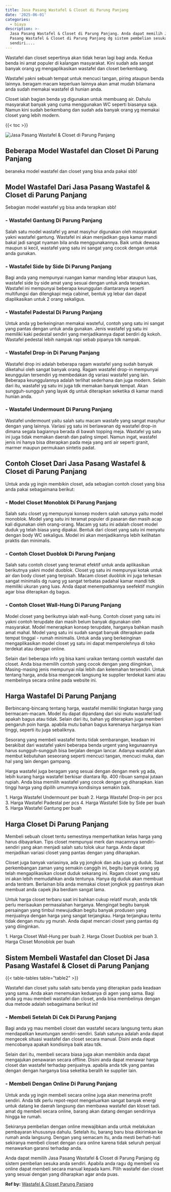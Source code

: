 ```yaml
---
title: Jasa Pasang Wastafel & Closet di Parung Panjang
date: '2025-06-01'
categories:
  - biaya
description: >-
  Jasa Pasang Wastafel & Closet di Parung Panjang. Anda dapat memilih Jasa
  Pasang Wastafel & Closet di Parung Panjang dg sistem pembelian sesuka anda
  sendiri....
---
```


Wastafel dan closet sepertinya akan tidak heran lagi bagi anda. Kedua benda ini amat populer di kalangan masyarakat. Kini sudah ada sangat banyak orang yg mengaplikasikan wastafel dan closet berkembang.

Wastafel yakni sebuah tempat untuk mencuci tangan, piring ataupun benda lainnya. beragam macam keperluan lainnya akan amat mudah bilamana anda sudah memakai wastafel di hunian anda.

Closet ialah bagian benda yg digunakan untuk membuang air. Dahulu masyarakat banyak yang cuma menggunakan WC seperti biasanya saja. Namun kini sudah berkembang dan sudah ada banyak orang yg memakai closet yang lebih modern.

{{< toc >}}

![Jasa Pasang Wastafel & Closet di Parung Panjang](/images/wastafel-closet-murah41.png)

## Beberapa Model Wastafel dan Closet Di Parung Panjang

beraneka model wastafel dan closet yang bisa anda pakai sbb!

## Model Wastafel Dari Jasa Pasang Wastafel & Closet di Parung Panjang

Sebagian model wastafel yg bisa anda terapkan sbb!

### \- Wastafel Gantung Di Parung Panjang

Salah satu model wastafel yg amat masyhur digunakan oleh masyarakat yakni wastafel gantung. Wastafel ini akan menjadikan gaya kamar mandi bakal jadi sangat nyaman bila anda menggunakannya. Baik untuk dewasa maupun si kecil, wastafel yang satu ini sangat yang cocok dengan untuk anda gunakan.

### \- Wastafel Side by Side Di Parung Panjang

Bagi anda yang mempunyai ruangan kamar manding lebar ataupun luas, wastafel side by side amat yang sesuai dengan untuk anda terapkan. Wastafel ini mempunyai beberapa keunggulan diantaranya seperti multifungsi dan dilengkapi meja cabinet, bentuk yg lebar dan dapat diaplikasikan untuk 2 orang sekaligus.

### \- Wastafel Padestal Di Parung Panjang

Untuk anda yg berkeinginan memakai wasteful, contoh yang satu ini sangat yang pantas dengan untuk anda gunakan. Jenis wastafel yg satu ini memiliki kaki pedestal sendiri yang menjadikannya dapat berdiri dg kokoh. Wastafel pedestal lebih nampak rapi sebab pipanya tdk nampak.

### \- Wastafel Drop-in Di Parung Panjang

Wastafel drop ini adalah beberapa ragam wastafel yang sudah banyak diketahui oleh sangat banyak orang. Ragam wastafel drop-in mempunyai keunggulan tersendiri yg membedakan dg variasi wastafel yang lain. Beberapa keunggulannya adalah terlihat sederhana dan juga modern. Selain dari itu, wastafel yg satu ini juga tdk memakan banyak tempat. Akan sungguh-sungguh yang layak dg untuk diterapkan seketika di kamar mandi hunian anda.

### \- Wastafel Undermount Di Parung Panjang

Wastafel undermount yaitu salah satu macam wastafe yang sangat masyhur dengan yang lainnya. Variasi yg satu ini berlawanan dg wastafel drop-in dimana segala bagiannya berada di bawah topping meja. Wastafel yg satu ini juga tidak memakan daerah dan paling simpel. Namun ingat, wastafel jenis ini hanya bisa diterapkan pada meja yang anti air seperti granit, marmer maupun permukaan sintetis padat.

## Contoh Closet Dari Jasa Pasang Wastafel & Closet di Parung Panjang

Untuk anda yg ingin membikin closet, ada sebagian contoh closet yang bisa anda pakai sebagaimana berikut:

### \- Model Closet Monoblok Di Parung Panjang

Salah satu closet yg mempunyai konsep modern salah satunya yaitu model monoblok. Model yang satu ini teramat populer di pasaran dan masih acap kali digunakan oleh orang-orang. Macam yg satu ini adalah closet model duduk yg telah biasa yang dipakai. Bentuk dari closet yang satu ini menyatu dengan body WC sekaligus. Model ini akan menjadikannya lebih kelihatan praktis dan minimalis.

### \- Contoh Closet Duoblok Di Parung Panjang

Salah satu contoh closet yang teramat efektif untuk anda aplikasikan berikutnya yakni model duoblok. Closet yg satu ini mempunyai kotak untuk air dan body closet yang terpisah. Macam closet duoblok ini juga terkesan sangat minimalis dg ruang yg sangat terbatas padahal kamar mandi tdk memiliki ukuran yang luas. Anda dapat menempatkannya seefektif mungkin agar bisa diterapkan dg bagus.

### \- Contoh Closet Wall-Hung Di Parung Panjang

Model closet yang berikutnya ialah wall-hung. Contoh closet yang satu ini yakni contoh terupdate dan masih belum banyak digunakan oleh masyarakat. Model menerapkan konsep terupdate, harganya bahkan masih amat mahal. Model yang satu ini sudah sangat banyak diterapkan pada tempat tinggal - rumah minimalis. Untuk anda yang berkeinginan mengaplikasikan model closet yg satu ini dapat memperolehnya di toko terdekat atau dengan online.

Selain dari beberapa info yg bisa kami uraikan tentang contoh wastafel dan closet. Anda bisa memilih contoh yang cocok dengan yang diinginkan, Masing-masing jenis mempunyai nilai lebih dan kelemahan tersendiri. Untuk tentang harga, anda bisa mengecek langsung ke supplier terdekat kami atau membelinya secara online pada website ini.

## Harga Wastafel Di Parung Panjang

Berbincang-bincang tentang harga, wastafel memiliki tingkatan harga yang bermacam-macam. Model itu dapat dipandang dari sisi mutu wastafel tadi apakah bagus atau tidak. Selain dari itu, bahan yg diterapkan juga memberi pengaruh poin harga. apabila mutu bahan bagus karenanya harganya kian tinggi, seperti itu juga sebaliknya.

Sesorang yang membeli wastafel tentu tidak sembarangan, keadaan ini berakibat dari wastafel yakni beberapa benda urgent yang kegunaannya harus sungguh-sungguh bisa berjalan dengan lancar. Adanya wastafel akan membut kebutuhan seseorang seperti mencuci tangan, mencuci muka, dan hal yang lain dengan gampang.

Harga wastafel juga beragam yang sesuai dengan dengan merk yg ada, lebih kurang harga wastafel berkisar diantara Rp. 400 ribuan sampai jutaan rupiah. Anda bisa memilih wastafel yang cocok dengan yg diharapkan. kian tinggi harga yang dipilih umumnya kondisinya semakin baik.

1\. Harga Wastafel Undermount per buah 2. Harga Wastafel Drop-in per pcs 3. Harga Wastafel Padestal per pcs 4. Harga Wastafel Side by Side per buah 5. Harga Wastafel Gantung per buah

## Harga Closet Di Parung Panjang

Membeli sebuah closet tentu semestinya memperhatikan kelas harga yang harus dibayarkan. Tips closet mempunyai merk dan macamnya sendiri-sendiri yang akan menjadi salah satu tolok ukur harga. Anda dapat menjadikan variasi closet yang pantas dengan yang diharapkan.

Closet juga banyak variasinya, ada yg jongkok dan ada juga yg duduk. Saat perkembangan zaman yang semakin canggih ini, begitu banyak orang yg telah mengaplikasikan closet duduk sekarang ini. Ragam closet yang satu ini akan lebih memudahkan anda tentunya. Hanya dg duduk akan membuat anda tentram. Berlainan bila anda memakai closet jongkok yg pastinya akan membuat anda capek jika berdiam sangat lama.

Untuk harga closet terbaru saat ini bahkan cukup relatif murah, anda tdk perlu merisaukan permasalahan harganya. Mengingat begitu banyak persaingan yang timbul mewujudkan begitu banyak produsen yang menjualnya dengan harga yang sangat terjangkau. Harga terjangkau tentu tidak dengan mutu yg murah. Anda dapat mencari closet yang pantas dg yang diinginkan.

1\. Harga Closet Wall-Hung per buah 2. Harga Closet Duoblok per buah 3. Harga Closet Monoblok per buah

## Sistem Membeli Wastafel dan Closet Di Jasa Pasang Wastafel & Closet di Parung Panjang

{{< table-tables table="table2" >}}

Wastafel dan closet yaitu salah satu benda yang diterapkan pada keadaan yang sama. Anda akan menemukan keduanya di agen yang sama. Bagi anda yg mau membeli wastafel dan closet, anda bisa membelinya dengan dua metode adalah sebagaimana berikut ini!

### \- Membeli Setelah Di Cek Di Parung Panjang

Bagi anda yg mau membeli closet dan wastafel secara langsung tentu akan mendapatkan keuntungan sendiri-sendiri. Salah satunya adalah anda dapat mengecek situasi wastafel dan closet secara manual. Disini anda dapat mencobanya apakah kondisinya baik atau tdk.

Selain dari itu, membeli secara biasa juga akan membikin anda dapat mengajukan penawaran secara offline. Disini anda dapat menawar harga closet dan wastafel terhadap penjualnya. apabila anda tdk yang pantas dengan dengan harganya bisa seketika beralih ke supplier lain.

### \- Membeli Dengan Online Di Parung Panjang

Untuk anda yg ingin membeli secara online juga akan menerima profit sendiri. Anda tdk perlu repot-repot mengeluarkan sangat banyak energi untuk datang ke daerah langsung dan membawa wastafel dan kloset tadi. amat dg membeli secara online, barang akan datang dengan sendirinya hingga ke rumah.

Sekiranya pembelian dengan online mewajibkan anda untuk melakukan pembayaran khususnya dahulu. Setelah itu, barang baru bisa dikirimkan ke rumah anda langsung. Dengan yang semacam itu, anda mesti berhati-hati sekiranya membeli closet dengan cara online karena tidak seluruh penjual menawarkan garansi terhadap anda.

Anda dapat memilih Jasa Pasang Wastafel & Closet di Parung Panjang dg sistem pembelian sesuka anda sendiri. Apabila anda ragu dg membeli via online dapat membeli secara manual kepada kami. Pilih wastafel dan closet yang sesuai dengan yang diharapkan agar anda puas.

**Ref by:** [Wastafel & Closet Parung Panjang](https://id.wikipedia.org/wiki/Wastafel)

